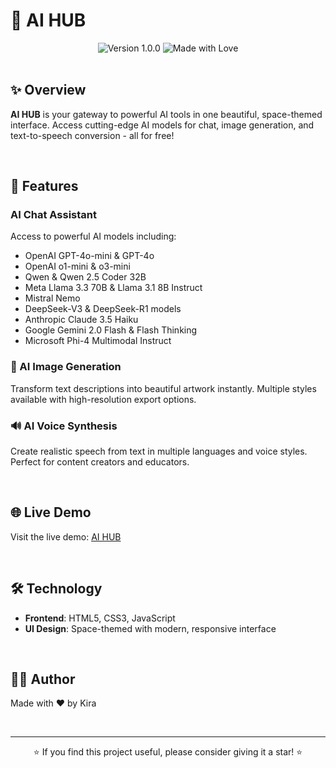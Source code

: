 # 🚀 AI HUB

<div align="center">
  <img src="https://img.shields.io/badge/Version-1.0.0-blue.svg" alt="Version 1.0.0">
  <img src="https://img.shields.io/badge/Made%20with-❤️-ff69b4.svg" alt="Made with Love">
</div>

<br>

## ✨ Overview

**AI HUB** is your gateway to powerful AI tools in one beautiful, space-themed interface. Access cutting-edge AI models for chat, image generation, and text-to-speech conversion - all for free!

<br>

## 🤖 Features

### AI Chat Assistant
Access to powerful AI models including:
- OpenAI GPT-4o-mini & GPT-4o
- OpenAI o1-mini & o3-mini
- Qwen & Qwen 2.5 Coder 32B
- Meta Llama 3.3 70B & Llama 3.1 8B Instruct
- Mistral Nemo
- DeepSeek-V3 & DeepSeek-R1 models
- Anthropic Claude 3.5 Haiku
- Google Gemini 2.0 Flash & Flash Thinking
- Microsoft Phi-4 Multimodal Instruct

### 🎨 AI Image Generation
Transform text descriptions into beautiful artwork instantly. Multiple styles available with high-resolution export options.

### 🔊 AI Voice Synthesis
Create realistic speech from text in multiple languages and voice styles. Perfect for content creators and educators.

<br>

## 🌐 Live Demo

Visit the live demo: [AI HUB](https://kirazul.github.io/aihub/)

<br>

## 🛠️ Technology

- **Frontend**: HTML5, CSS3, JavaScript
- **UI Design**: Space-themed with modern, responsive interface

<br>

## 👨‍💻 Author

Made with ❤️ by Kira

<br>

---

<div align="center">
  <p>⭐ If you find this project useful, please consider giving it a star! ⭐</p>
</div>
